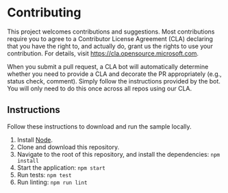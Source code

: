 # Contributing

This project welcomes contributions and suggestions.  Most contributions require you to agree to a
Contributor License Agreement (CLA) declaring that you have the right to, and actually do, grant us
the rights to use your contribution. For details, visit https://cla.opensource.microsoft.com.

When you submit a pull request, a CLA bot will automatically determine whether you need to provide
a CLA and decorate the PR appropriately (e.g., status check, comment). Simply follow the instructions
provided by the bot. You will only need to do this once across all repos using our CLA.

## Instructions

Follow these instructions to download and run the sample locally.

1. Install [Node](https://nodejs.org/).
2. Clone and download this repository.
3. Navigate to the root of this repository, and install the dependencies: `npm install`
4. Start the application: `npm start`
5. Run tests: `npm test`
6. Run linting: `npm run lint`